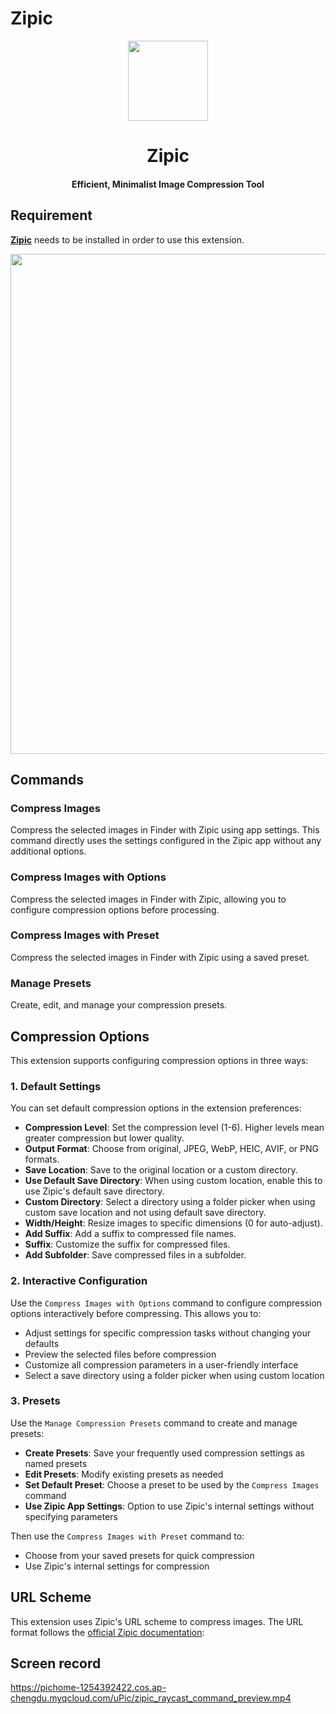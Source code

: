 # Zipic

<div align="center">
  <img src="https://pichome-1254392422.cos.ap-chengdu.myqcloud.com/uPic/zipic-logo.png" width="128">
  <h1 align="center">Zipic</h1>
  <h4 align="center">Efficient, Minimalist Image Compression Tool</h4>
</div>

## Requirement

[**Zipic**](https://zipic.app) needs to be installed in order to use this extension.

<img src="https://pichome-1254392422.cos.ap-chengdu.myqcloud.com/uPic/zipic.webp" width="800">

## Commands

### Compress Images

Compress the selected images in Finder with Zipic using app settings. This command directly uses the settings configured in the Zipic app without any additional options.

### Compress Images with Options

Compress the selected images in Finder with Zipic, allowing you to configure compression options before processing.

### Compress Images with Preset

Compress the selected images in Finder with Zipic using a saved preset.

### Manage Presets

Create, edit, and manage your compression presets.

## Compression Options

This extension supports configuring compression options in three ways:

### 1. Default Settings

You can set default compression options in the extension preferences:

- **Compression Level**: Set the compression level (1-6). Higher levels mean greater compression but lower quality.
- **Output Format**: Choose from original, JPEG, WebP, HEIC, AVIF, or PNG formats.
- **Save Location**: Save to the original location or a custom directory.
- **Use Default Save Directory**: When using custom location, enable this to use Zipic's default save directory.
- **Custom Directory**: Select a directory using a folder picker when using custom save location and not using default save directory.
- **Width/Height**: Resize images to specific dimensions (0 for auto-adjust).
- **Add Suffix**: Add a suffix to compressed file names.
- **Suffix**: Customize the suffix for compressed files.
- **Add Subfolder**: Save compressed files in a subfolder.

### 2. Interactive Configuration

Use the `Compress Images with Options` command to configure compression options interactively before compressing. This allows you to:

- Adjust settings for specific compression tasks without changing your defaults
- Preview the selected files before compression
- Customize all compression parameters in a user-friendly interface
- Select a save directory using a folder picker when using custom location

### 3. Presets

Use the `Manage Compression Presets` command to create and manage presets:

- **Create Presets**: Save your frequently used compression settings as named presets
- **Edit Presets**: Modify existing presets as needed
- **Set Default Preset**: Choose a preset to be used by the `Compress Images` command
- **Use Zipic App Settings**: Option to use Zipic's internal settings without specifying parameters

Then use the `Compress Images with Preset` command to:

- Choose from your saved presets for quick compression
- Use Zipic's internal settings for compression

## URL Scheme

This extension uses Zipic's URL scheme to compress images. The URL format follows the [official Zipic documentation](https://docs.zipic.app/guides/optimizing-workflow/#url-scheme):

## Screen record

<https://pichome-1254392422.cos.ap-chengdu.myqcloud.com/uPic/zipic_raycast_command_preview.mp4>
